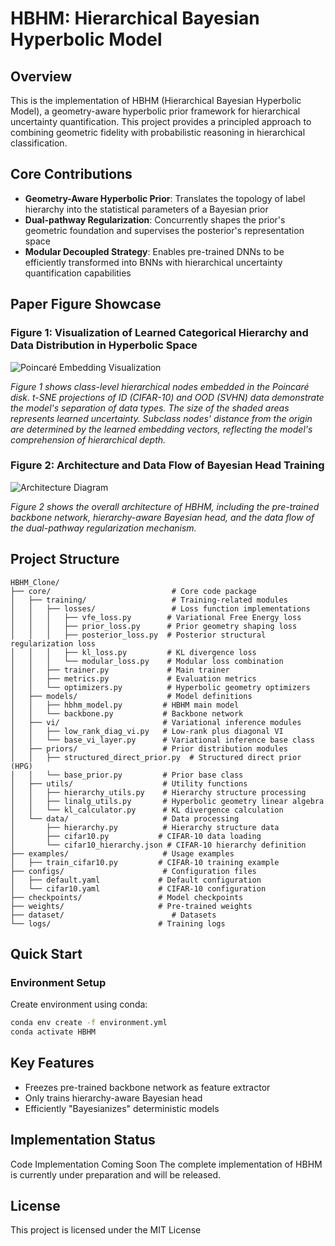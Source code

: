 # HBHM: Hierarchical Bayesian Hyperbolic Model

## Overview

This is the implementation of HBHM (Hierarchical Bayesian Hyperbolic Model), a geometry-aware hyperbolic prior framework for hierarchical uncertainty quantification. This project provides a principled approach to combining geometric fidelity with probabilistic reasoning in hierarchical classification.

## Core Contributions

- **Geometry-Aware Hyperbolic Prior**: Translates the topology of label hierarchy into the statistical parameters of a Bayesian prior
- **Dual-pathway Regularization**: Concurrently shapes the prior's geometric foundation and supervises the posterior's representation space
- **Modular Decoupled Strategy**: Enables pre-trained DNNs to be efficiently transformed into BNNs with hierarchical uncertainty quantification capabilities

## Paper Figure Showcase

### Figure 1: Visualization of Learned Categorical Hierarchy and Data Distribution in Hyperbolic Space

![Poincaré Embedding Visualization](https://res.cloudinary.com/dyybhhdfg/image/upload/v1754404374/poincare_embedding_with_data_xjsxz0.png)

*Figure 1 shows class-level hierarchical nodes embedded in the Poincaré disk. t-SNE projections of ID (CIFAR-10) and OOD (SVHN) data demonstrate the model's separation of data types. The size of the shaded areas represents learned uncertainty. Subclass nodes' distance from the origin are determined by the learned embedding vectors, reflecting the model's comprehension of hierarchical depth.*

### Figure 2: Architecture and Data Flow of Bayesian Head Training

![Architecture Diagram](https://res.cloudinary.com/dyybhhdfg/image/upload/v1754404429/Two_stage_symaut.png)

*Figure 2 shows the overall architecture of HBHM, including the pre-trained backbone network, hierarchy-aware Bayesian head, and the data flow of the dual-pathway regularization mechanism.*

## Project Structure

```
HBHM_Clone/
├── core/                           # Core code package
│   ├── training/                   # Training-related modules
│   │   ├── losses/                 # Loss function implementations
│   │   │   ├── vfe_loss.py        # Variational Free Energy loss
│   │   │   ├── prior_loss.py      # Prior geometry shaping loss
│   │   │   ├── posterior_loss.py  # Posterior structural regularization loss
│   │   │   ├── kl_loss.py         # KL divergence loss
│   │   │   └── modular_loss.py    # Modular loss combination
│   │   ├── trainer.py             # Main trainer
│   │   ├── metrics.py             # Evaluation metrics
│   │   └── optimizers.py          # Hyperbolic geometry optimizers
│   ├── models/                    # Model definitions
│   │   ├── hbhm_model.py         # HBHM main model
│   │   └── backbone.py           # Backbone network
│   ├── vi/                       # Variational inference modules
│   │   ├── low_rank_diag_vi.py   # Low-rank plus diagonal VI
│   │   └── base_vi_layer.py      # Variational inference base class
│   ├── priors/                   # Prior distribution modules
│   │   ├── structured_direct_prior.py  # Structured direct prior (HPG)
│   │   └── base_prior.py         # Prior base class
│   ├── utils/                    # Utility functions
│   │   ├── hierarchy_utils.py    # Hierarchy structure processing
│   │   ├── linalg_utils.py       # Hyperbolic geometry linear algebra
│   │   └── kl_calculator.py      # KL divergence calculation
│   └── data/                     # Data processing
│       ├── hierarchy.py          # Hierarchy structure data
│       ├── cifar10.py           # CIFAR-10 data loading
│       └── cifar10_hierarchy.json # CIFAR-10 hierarchy definition
├── examples/                     # Usage examples
│   ├── train_cifar10.py         # CIFAR-10 training example
├── configs/                      # Configuration files
│   ├── default.yaml             # Default configuration
│   └── cifar10.yaml             # CIFAR-10 configuration
├── checkpoints/                 # Model checkpoints
├── weights/                     # Pre-trained weights
├── dataset/                        # Datasets
└── logs/                        # Training logs
```

## Quick Start

### Environment Setup

Create environment using conda:

```bash
conda env create -f environment.yml
conda activate HBHM
```


## Key Features
- Freezes pre-trained backbone network as feature extractor
- Only trains hierarchy-aware Bayesian head
- Efficiently "Bayesianizes" deterministic models

## Implementation Status
Code Implementation Coming Soon
The complete implementation of HBHM is currently under preparation and will be released.

## License
This project is licensed under the MIT License
